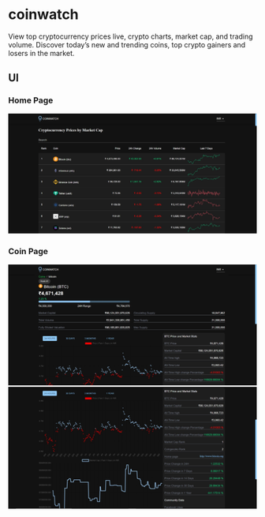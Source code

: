 # coinwatch
View top cryptocurrency prices live, crypto charts, market cap, and trading volume. Discover today’s new and trending coins, top crypto gainers and losers in the market.
## UI
### Home Page
![Home page](/UI/home_page.jpg)
### Coin Page
![coin page 1](/UI/coin_page_1.jpg)
![coin page 2](/UI/coin_page_2.jpg)
